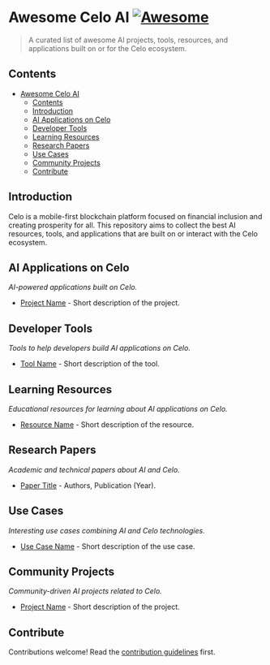 # Awesome Celo AI [![Awesome](https://awesome.re/badge.svg)](https://awesome.re)

> A curated list of awesome AI projects, tools, resources, and applications built on or for the Celo ecosystem.

## Contents

- [Awesome Celo AI ](#awesome-celo-ai-)
  - [Contents](#contents)
  - [Introduction](#introduction)
  - [AI Applications on Celo](#ai-applications-on-celo)
  - [Developer Tools](#developer-tools)
  - [Learning Resources](#learning-resources)
  - [Research Papers](#research-papers)
  - [Use Cases](#use-cases)
  - [Community Projects](#community-projects)
  - [Contribute](#contribute)

## Introduction

Celo is a mobile-first blockchain platform focused on financial inclusion and creating prosperity for all. This repository aims to collect the best AI resources, tools, and applications that are built on or interact with the Celo ecosystem.

## AI Applications on Celo

_AI-powered applications built on Celo._

- [Project Name](link) - Short description of the project.

## Developer Tools

_Tools to help developers build AI applications on Celo._

- [Tool Name](link) - Short description of the tool.

## Learning Resources

_Educational resources for learning about AI applications on Celo._

- [Resource Name](link) - Short description of the resource.

## Research Papers

_Academic and technical papers about AI and Celo._

- [Paper Title](link) - Authors, Publication (Year).

## Use Cases

_Interesting use cases combining AI and Celo technologies._

- [Use Case Name](link) - Short description of the use case.

## Community Projects

_Community-driven AI projects related to Celo._

- [Project Name](link) - Short description of the project.

## Contribute

Contributions welcome! Read the [contribution guidelines](CONTRIBUTING.md) first.
